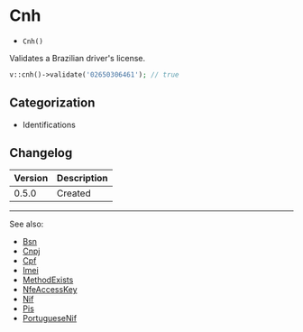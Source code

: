# Cnh

- `Cnh()`

Validates a Brazilian driver's license.

```php
v::cnh()->validate('02650306461'); // true
```

## Categorization

- Identifications

## Changelog

Version | Description
--------|-------------
  0.5.0 | Created

***
See also:

- [Bsn](Bsn.md)
- [Cnpj](Cnpj.md)
- [Cpf](Cpf.md)
- [Imei](Imei.md)
- [MethodExists](MethodExists.md)
- [NfeAccessKey](NfeAccessKey.md)
- [Nif](Nif.md)
- [Pis](Pis.md)
- [PortugueseNif](PortugueseNif.md)
